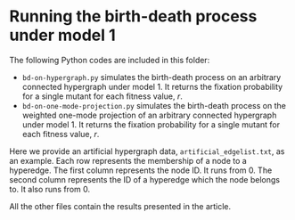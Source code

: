 # Running the birth-death process under model 1

The following Python codes are included in this folder:

- `bd-on-hypergraph.py` simulates the birth-death process on an arbitrary connected hypergraph under model 1. It returns the fixation probability for a single mutant for each fitness value, $r$.
- `bd-on-one-mode-projection.py` simulates the birth-death process on the weighted one-mode projection of an arbitrary connected hypergraph under model 1. It returns the fixation probability for a single mutant for each fitness value, $r$.

Here we provide an artificial hypergraph data, `artificial_edgelist.txt`, as an example. Each row represents the membership of a node to a hyperedge. The first column represents the node ID. It runs from 0. The second column represents the ID of a hyperedge which the node belongs to. It also runs from 0.

All the other files contain the results presented in the article.

